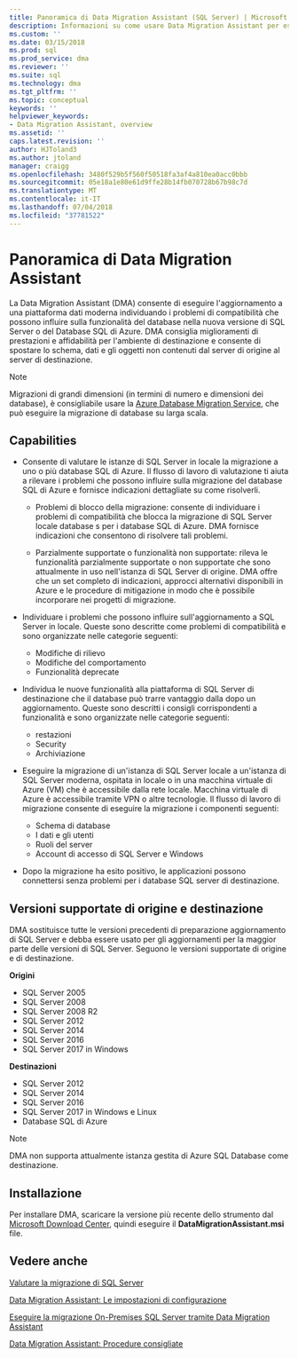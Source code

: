 ```yaml
---
title: Panoramica di Data Migration Assistant (SQL Server) | Microsoft Docs
description: Informazioni su come usare Data Migration Assistant per eseguire la migrazione di database di SQL Server ad altri Server SQL o i database di Azure
ms.custom: ''
ms.date: 03/15/2018
ms.prod: sql
ms.prod_service: dma
ms.reviewer: ''
ms.suite: sql
ms.technology: dma
ms.tgt_pltfrm: ''
ms.topic: conceptual
keywords: ''
helpviewer_keywords:
- Data Migration Assistant, overview
ms.assetid: ''
caps.latest.revision: ''
author: HJToland3
ms.author: jtoland
manager: craigg
ms.openlocfilehash: 3480f529b5f560f50518fa3af4a810ea0acc0bbb
ms.sourcegitcommit: 05e18a1e80e61d9ffe28b14fb070728b67b98c7d
ms.translationtype: MT
ms.contentlocale: it-IT
ms.lasthandoff: 07/04/2018
ms.locfileid: "37781522"
---
```

# <a name="overview-of-data-migration-assistant"></a>Panoramica di Data Migration Assistant

La Data Migration Assistant (DMA) consente di eseguire l'aggiornamento a una piattaforma dati moderna individuando i problemi di compatibilità che possono influire sulla funzionalità del database nella nuova versione di SQL Server o del Database SQL di Azure. DMA consiglia miglioramenti di prestazioni e affidabilità per l'ambiente di destinazione e consente di spostare lo schema, dati e gli oggetti non contenuti dal server di origine al server di destinazione.

> [!NOTE] 
> Migrazioni di grandi dimensioni (in termini di numero e dimensioni dei database), è consigliabile usare la [Azure Database Migration Service](https://docs.microsoft.com/azure/dms/dms-overview), che può eseguire la migrazione di database su larga scala.
  
## <a name="capabilities"></a>Capabilities

- Consente di valutare le istanze di SQL Server in locale la migrazione a uno o più database SQL di Azure. Il flusso di lavoro di valutazione ti aiuta a rilevare i problemi che possono influire sulla migrazione del database SQL di Azure e fornisce indicazioni dettagliate su come risolverli.

  - Problemi di blocco della migrazione: consente di individuare i problemi di compatibilità che blocca la migrazione di SQL Server locale database s per i database SQL di Azure. DMA fornisce indicazioni che consentono di risolvere tali problemi.

  - Parzialmente supportate o funzionalità non supportate: rileva le funzionalità parzialmente supportate o non supportate che sono attualmente in uso nell'istanza di SQL Server di origine. DMA offre che un set completo di indicazioni, approcci alternativi disponibili in Azure e le procedure di mitigazione in modo che è possibile incorporare nei progetti di migrazione.

- Individuare i problemi che possono influire sull'aggiornamento a SQL Server in locale. Queste sono descritte come problemi di compatibilità e sono organizzate nelle categorie seguenti:

  - Modifiche di rilievo
  - Modifiche del comportamento
  - Funzionalità deprecate

- Individua le nuove funzionalità alla piattaforma di SQL Server di destinazione che il database può trarre vantaggio dalla dopo un aggiornamento. Queste sono descritti i consigli corrispondenti a funzionalità e sono organizzate nelle categorie seguenti:

  - restazioni
  - Security
  - Archiviazione

- Eseguire la migrazione di un'istanza di SQL Server locale a un'istanza di SQL Server moderna, ospitata in locale o in una macchina virtuale di Azure (VM) che è accessibile dalla rete locale. Macchina virtuale di Azure è accessibile tramite VPN o altre tecnologie. Il flusso di lavoro di migrazione consente di eseguire la migrazione i componenti seguenti:

  - Schema di database
  - I dati e gli utenti
  - Ruoli del server
  - Account di accesso di SQL Server e Windows

- Dopo la migrazione ha esito positivo, le applicazioni possono connettersi senza problemi per i database SQL server di destinazione.

## <a name="supported-source-and-target-versions"></a>Versioni supportate di origine e destinazione

DMA sostituisce tutte le versioni precedenti di preparazione aggiornamento di SQL Server e debba essere usato per gli aggiornamenti per la maggior parte delle versioni di SQL Server. Seguono le versioni supportate di origine e di destinazione.

**Origini**
- SQL Server 2005
- SQL Server 2008
- SQL Server 2008 R2
- SQL Server 2012 
- SQL Server 2014
- SQL Server 2016
- SQL Server 2017 in Windows

**Destinazioni**
- SQL Server 2012
- SQL Server 2014
- SQL Server 2016
- SQL Server 2017 in Windows e Linux
- Database SQL di Azure

> [!NOTE] 
> DMA non supporta attualmente istanza gestita di Azure SQL Database come destinazione.

## <a name="installation"></a>Installazione

Per installare DMA, scaricare la versione più recente dello strumento dal [Microsoft Download Center](https://www.microsoft.com/download/details.aspx?id=53595), quindi eseguire il **DataMigrationAssistant.msi** file.

## <a name="see-also"></a>Vedere anche

[Valutare la migrazione di SQL Server](../dma/dma-assesssqlonprem.md)

[Data Migration Assistant: Le impostazioni di configurazione](../dma/dma-configurationsettings.md)

[Eseguire la migrazione On-Premises SQL Server tramite Data Migration Assistant](../dma/dma-migrateonpremsql.md)

[Data Migration Assistant: Procedure consigliate](../dma/dma-bestpractices.md)



